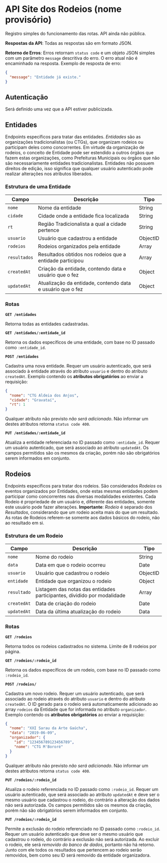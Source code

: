 # API Site dos Rodeios (nome provisório)

Registro simples do funcionamento das rotas. API ainda não pública.

**Respostas da API**: Todas as respostas são em formato JSON.

**Retorno de Erros**: Erros retornam `status code` e um objeto JSON simples com um parâmetro `message` descritiva do erro. O erro atual não é encaminhado na resposta. Exemplo de resposta de erro:

```json
{
  "message": "Entidade já existe."
}
```

## Autenticação

Será definido uma vez que a API estiver publicizada.

## Entidades

Endpoints específicos para tratar das entidades. _Entidades_ são as organizações tradicionalistas (ou CTGs), que organizam rodeios ou participam deles como concorrentes. Em virtude da organização de rodeios, o conceito de Entidade pode ser estendido a outros órgãos que fazem estas organizações, como Prefeituras Municipais ou órgãos que não são necessariamente entidades tradicionalistas. Entidades não possuem direitos de edição, isso significa que qualquer usuário autenticado pode realizar alterações nos atributos liberados.

### Estrutura de uma Entidade

| Campo        | Descrição                                                  | Tipo     |
| ------------ | ---------------------------------------------------------- | -------- |
| `nome`       | Nome da entidade                                           | String   |
| `cidade`     | Cidade onde a entidade fica localizada                     | String   |
| `rt`         | Região Tradicionalista a qual a cidade pertence            | String   |
| `usuario`    | Usuário que cadastrou a entidade                           | ObjectID |
| `rodeios`    | Rodeios organizados pela entidade                          | Array    |
| `resultados` | Resultados obtidos nos rodeios que a entidade participou   | Array    |
| `createdAt`  | Criação da entidade, contendo data e usuário que o fez     | Object   |
| `updatedAt`  | Atualização da entidade, contendo data e usuário que o fez | Object   |

### Rotas

**`GET /entidades`**

Retorna todas as entidades cadastradas.

**`GET /entidades/:entidade_id`**

Retorna os dados específicos de uma entidade, com base no ID passado como `:entidade_id`.

**`POST /entidades`**

Cadastra uma nova entidade. Requer um usuário autenticado, que será associado à entidade através do atributo `usuario` e dentro do atributo `createdAt`. Exemplo contendo os **atributos obrigatórios** ao enviar a requisição:

```json
{
  "nome": "CTG Aldeia dos Anjos",
  "cidade": "Gravataí",
  "rt": 1
}
```

Qualquer atributo não previsto _não será adicionado_. Não informar um destes atributos retorna `status code 400`.

**`PUT /entidades/:entidade_id`**

Atualiza a entidade referenciada no ID passado como `:entidade_id`. Requer um usuário autenticado, que será associado ao atributo `updatedAt`. Os campos permitidos são os mesmos da criação, porém não são obrigatórios serem informados em conjunto.

## Rodeios

Endpoints específicos para tratar dos rodeios. São considerados _Rodeios_ os eventos organizados por Entidades, onde estas mesmas entidades podem participar como concorrentes nas diversas modalidades existentes. Cada Rodeio é propriedade de um usuário e, diferente das entidades, somente este usuário pode fazer alterações. **Importante**: _Rodeio_ é separado dos _Resultados_, considerando que um rodeio aceita mais do que um resultado. As rotas de Rodeios referem-se somente aos dados básicos do rodeio, não ao resultado em si.

### Estrutura de um Rodeio

| Campo       | Descrição                                                               | Tipo     |
| ----------- | ----------------------------------------------------------------------- | -------- |
| `nome`      | Nome do rodeio                                                          | String   |
| `data`      | Data em que o rodeio ocorreu                                            | Date     |
| `usuario`   | Usuário que cadastrou o rodeio                                          | ObjectID |
| `entidade`  | Entidade que organizou o rodeio                                         | Object   |
| `resultado` | Listagem das notas das entidades participantes, dividido por modalidade | Array    |
| `createdAt` | Data de criação do rodeio                                               | Date     |
| `updatedAt` | Data da última atualização do rodeio                                    | Data     |

### Rotas

**`GET /rodeios`**

Retorna todos os rodeios cadastrados no sistema. Limite de 8 rodeios por página.

**`GET /rodeios/:rodeio_id`**

Retorna os dados específicos de um rodeio, com base no ID passado como `:rodeio_id`.

**`POST /rodeios/`**

Cadastra um novo rodeio. Requer um usuário autenticado, que será associado ao rodeio através do atributo `usuario` e dentro do atributo `createdAt`. O ID gerado para o rodeio será automaticamente adicionado ao array `rodeios` da Entidade que for informada no atributo `organizador`. Exemplo contendo os **atributos obrigatórios** ao enviar a requisição:

```json
{
  "nome": "XXI Sarau da Arte Gaúcha",
  "data": "2019-06-09",
  "organizador": {
    "id": "123456789123456789",
    "nome": "CTG M'Bororé"
  }
}
```

Qualquer atributo não previsto _não será adicionado_. Não informar um destes atributos retorna `status code 400`.

**`PUT /rodeios/:rodeio_id`**

Atualiza o rodeio referenciada no ID passado como `:rodeio_id`. Requer um usuário autenticado, que será associado ao atributo `updatedAt` e deve ser o mesmo usuário que cadastrou o rodeio, do contrário a alteração dos dados não será autorizada. Os campos permitidos são os mesmos da criação, porém não são obrigatórios serem informados em conjunto.

**`PUT /rodeios/:rodeio_id`**

Permite a exclusão do rodeio referenciado no ID passado como `:rodeio_id`. Requer um usuário autenticado que deve ser o mesmo usuário que cadastrou o rodeio, do contrário a exclusão não será autorizada. Ao excluir o rodeio, ele será _removido do banco de dados_, portanto não há retorno. Junto com ele todos os resultados que pertencem ao rodeio serão removidos, bem como seu ID será removido da entidade organizadora.
